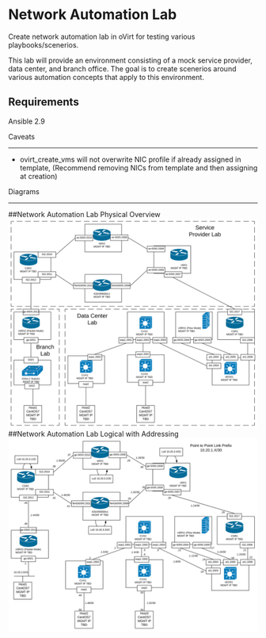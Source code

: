 Network Automation Lab
======================
Create network automation lab in oVirt for testing various playbooks/scenerios.

This lab will provide an environment consisting of a mock service provider, data center, and branch office. The goal is to create scenerios around various automation concepts that apply to this environment.

Requirements
------------
Ansible 2.9

Caveats
_______
* ovirt_create_vms will not overwrite NIC profile if already assigned in template, (Recommend removing NICs from template and then assigning at creation)

Diagrams
________
##Network Automation Lab Physical Overview
![Physical Overview](/images/network_automation_lab_physical_overview.svg)
##Network Automation Lab Logical with Addressing
![Logical Overview](/images/network_automation_lab_logical_with_addressing.svg)
